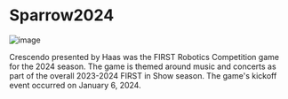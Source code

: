 # Sparrow2024

![image](https://github.com/user-attachments/assets/b11819bf-acf0-40b6-8690-f5e7f8827e0e)

Crescendo presented by Haas was the FIRST Robotics Competition game for the 2024 season. The game is themed around music and concerts as part of the overall 2023-2024 FIRST in Show season. The game's kickoff event occurred on January 6, 2024.
